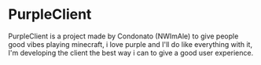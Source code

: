 # PurpleClient
PurpleClient is a project made by Condonato (NWImAle) to give people good vibes playing minecraft, i love purple and I'll do like everything with it, I'm developing the client the best way i can to give a good user experience.
